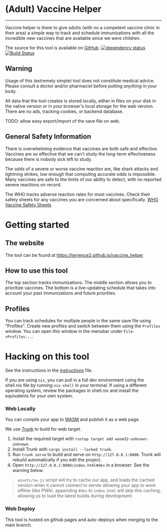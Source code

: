 # (Adult) Vaccine Helper
---
Vaccine helper is there to give adults (with no a competent vaccine clinic in their area) a simple
way to track and schedule immunizations with all the incredible new vaccines that are available
since we were children.

The source for this tool is available on [GitHub](https://github.com/jimmycuadra/vaccine_helper).
[![dependency status](https://deps.rs/repo/github/terrence2/vaccine_helper/status.svg)](https://deps.rs/repo/github/terrence2/vaccine_helper)
[![Build Status](https://github.com/terrence2/vaccine_helper/workflows/CI/badge.svg)](https://github.com/terrence2/vaccine_helper/actions?workflow=CI)

## Warning
Usage of this (extremely simple) tool does not constitute medical advice. Please consult a doctor
and/or pharmacist before putting _anything_ in your body.

All data that the tool creates is stored locally, either in files on your disk in the native version
or in your browser's local storage for the web version. There are no ads, tracking cookies, or
backend database.

TODO: allow easy export/import of the save file on web.

## General Safety Information
There is overwhelming evidence that vaccines are both safe and effective. Vaccines are so effective
that we can't study the long-term effectiveness because there is nobody sick left to study.

The odds of a severe or worse vaccine reaction are, like shark attacks and lightning strikes,
low enough that computing accurate odds is impossible. Many vaccines are safe to the limits of
our ability to detect, with no reported severe reactions on record.

The WHO tracks adverse reaction rates for most vaccines. Check their safety sheets for any vaccines
you are concerned about specifically.
[WHO Vaccine Safety Sheets](https://www.who.int/teams/regulation-prequalification/regulation-and-safety/pharmacovigilance/guidance/reaction-rates-information-sheets)

# Getting started

## The website
The tool can be found at https://terrence2.github.io/vaccine_helper

## How to use this tool
The top section tracks immunizations. The middle section allows you to prioritize vaccines. The bottom
is a live-updating schedule that takes into account your past immunizations and future priorities.

## Profiles
You can track schedules for multiple people in the same save file using "Profiles". Create new profiles
and switch between them using the `Profiles` window. You can open this window in the menubar under
`File->Profiles...`.

# Hacking on this tool
See the instructions in the [instructions](/terrence2/instructions) file.

If you are using `nix`, you can pull in a full dev environment using the shell.nix file by running
`nix-shell` in your terminal. If using a different operating system, review the packages in shell.nix
and install the equivalents for your own system.

### Web Locally

You can compile your app to [WASM](https://en.wikipedia.org/wiki/WebAssembly) and publish it as a web page.

We use [Trunk](https://trunkrs.dev/) to build for web target.
1. Install the required target with `rustup target add wasm32-unknown-unknown`.
2. Install Trunk with `cargo install --locked trunk`.
3. Run `trunk serve` to build and serve on `http://127.0.0.1:8080`. Trunk will rebuild automatically if you edit the
   project.
4. Open `http://127.0.0.1:8080/index.html#dev` in a browser. See the warning below.

> `assets/sw.js` script will try to cache our app, and loads the cached version when it cannot connect to server
> allowing your app to work offline (like PWA).
> appending `#dev` to `index.html` will skip this caching, allowing us to load the latest builds during development.

### Web Deploy
This tool is hosted on github pages and auto-deploys when merging to the main branch.
